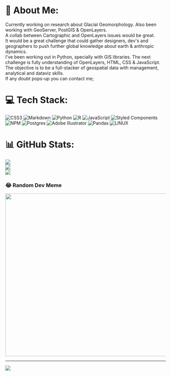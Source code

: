 # 💫 About Me:
Currently working on research about Glacial Geomorphology. Also been working with GeoServer, PostGIS & OpenLayers.<br>A collab between Cartographic and OpenLayers issues would be great.<br>It would be a great challenge that could gather designers, dev's and geographers to push further global knowledge about earth & anthropic dynamics.<br>I've been working out in Python, specially with GIS libraries. The next challenge is fully understanding of OpenLayers, HTML, CSS & JavaScript.<br>The objective is to be a full-stacker of geospatial data with management, analytical and dataviz skills.<br>If any doubt pops-up you can contact me;

# 💻 Tech Stack:
![CSS3](https://img.shields.io/badge/css3-%231572B6.svg?style=for-the-badge&logo=css3&logoColor=white) ![Markdown](https://img.shields.io/badge/markdown-%23000000.svg?style=for-the-badge&logo=markdown&logoColor=white) ![Python](https://img.shields.io/badge/python-3670A0?style=for-the-badge&logo=python&logoColor=ffdd54) ![R](https://img.shields.io/badge/r-%23276DC3.svg?style=for-the-badge&logo=r&logoColor=white) ![JavaScript](https://img.shields.io/badge/javascript-%23323330.svg?style=for-the-badge&logo=javascript&logoColor=%23F7DF1E) ![Styled Components](https://img.shields.io/badge/styled--components-DB7093?style=for-the-badge&logo=styled-components&logoColor=white) ![NPM](https://img.shields.io/badge/NPM-%23000000.svg?style=for-the-badge&logo=npm&logoColor=white) ![Postgres](https://img.shields.io/badge/postgres-%23316192.svg?style=for-the-badge&logo=postgresql&logoColor=white) ![Adobe Illustrator](https://img.shields.io/badge/adobeillustrator-%23FF9A00.svg?style=for-the-badge&logo=adobeillustrator&logoColor=white) ![Pandas](https://img.shields.io/badge/pandas-%23150458.svg?style=for-the-badge&logo=pandas&logoColor=white) ![LINUX](https://img.shields.io/badge/Linux-FCC624?style=for-the-badge&logo=linux&logoColor=black)
# 📊 GitHub Stats:
![](https://github-readme-stats.vercel.app/api?username=edgarfigueira&theme=dark&hide_border=false&include_all_commits=false&count_private=false)<br/>
![](https://github-readme-streak-stats.herokuapp.com/?user=edgarfigueira&theme=dark&hide_border=false)<br/>
![](https://github-readme-stats.vercel.app/api/top-langs/?username=edgarfigueira&theme=dark&hide_border=false&include_all_commits=false&count_private=false&layout=compact)

### 😂 Random Dev Meme
<img src="https://random-memer.herokuapp.com/" width="512px"/>

---
[![](https://visitcount.itsvg.in/api?id=edgarfigueira&icon=0&color=0)](https://visitcount.itsvg.in)

<!-- Proudly created with GPRM ( https://gprm.itsvg.in ) -->
